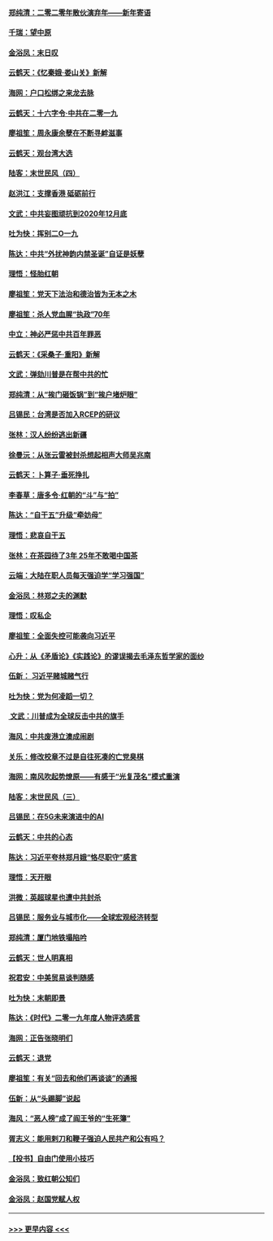 #### [郑纯清：二零二零年散伙演弃年——新年寄语](../pages/nsc993/n11754195.md?t=12301352) 
#### [千瑞：望中原](../pages/nsc993/n11754159.md?t=12301352) 
#### [金浴凤：末日叹](../pages/nsc993/n11752359.md?t=12301352) 
#### [云鹤天：《忆秦娥‧娄山关》新解](../pages/nsc993/n11752348.md?t=12301352) 
#### [海网：户口松绑之来龙去脉](../pages/nsc993/n11752328.md?t=12301352) 
#### [云鹤天：十六字令‧中共在二零一九](../pages/nsc993/n11752305.md?t=12301352) 
#### [廖祖笙：周永康余孽在不断寻衅滋事](../pages/nsc993/n11751013.md?t=12301352) 
#### [云鹤天：观台湾大选](../pages/nsc993/n11751007.md?t=12301352) 
#### [陆客：末世民风（四）](../pages/nsc993/n11749203.md?t=12301352) 
#### [赵洪江：支撑香港 砥砺前行](../pages/nsc993/n11748482.md?t=12301352) 
#### [文武：中共妄图顽抗到2020年12月底](../pages/nsc993/n11748446.md?t=12301352) 
#### [吐为快：挥别二O一九](../pages/nsc993/n11748411.md?t=12301352) 
#### [陈达：中共“外扰神韵内禁圣诞”自证是妖孽](../pages/nsc993/n11748226.md?t=12301352) 
#### [理悟：怪胎红朝](../pages/nsc993/n11748206.md?t=12301352) 
#### [廖祖笙：党天下法治和德治皆为无本之木](../pages/nsc993/n11748135.md?t=12301352) 
#### [廖祖笙：杀人党血腥“执政”70年](../pages/nsc993/n11745144.md?t=12301352) 
#### [中立：神必严惩中共百年罪恶](../pages/nsc993/n11744970.md?t=12301352) 
#### [云鹤天：《采桑子‧重阳》新解](../pages/nsc993/n11744948.md?t=12301352) 
#### [文武：弹劾川普是在帮中共的忙](../pages/nsc993/n11744758.md?t=12301352) 
#### [郑纯清：从“挨门砸饭锅”到“挨户堵炉眼”](../pages/nsc993/n11744745.md?t=12301352) 
#### [吕锡民：台湾是否加入RCEP的研议](../pages/nsc993/n11744701.md?t=12301352) 
#### [张林：汉人纷纷逃出新疆](../pages/nsc993/n11743530.md?t=12301352) 
#### [徐曼沅：从张云雷被封杀想起相声大师吴兆南](../pages/nsc993/n11741816.md?t=12301352) 
#### [云鹤天：卜算子‧垂死挣扎](../pages/nsc993/n11739956.md?t=12301352) 
#### [李春草：唐多令‧红朝的“斗”与“拍”](../pages/nsc993/n11739830.md?t=12301352) 
#### [陈达：“自干五”升级“牵妨母”](../pages/nsc993/n11739724.md?t=12301352) 
#### [理悟：悲哀自干五](../pages/nsc993/n11739547.md?t=12301352) 
#### [张林：在茶园待了3年 25年不敢喝中国茶](../pages/nsc993/n11739240.md?t=12301352) 
#### [云端：大陆在职人员每天强迫学“学习强国”](../pages/nsc993/n11738735.md?t=12301352) 
#### [金浴凤：林郑之夫的渊默](../pages/nsc993/n11737735.md?t=12301352) 
#### [理悟：叹私企](../pages/nsc993/n11737715.md?t=12301352) 
#### [廖祖笙：全面失控可能袭向习近平](../pages/nsc993/n11737704.md?t=12301352) 
#### [心升：从《矛盾论》《实践论》的谬误揭去毛泽东哲学家的面纱](../pages/nsc993/n11736962.md?t=12301352) 
#### [伍新： 习近平赌城赌气行](../pages/nsc993/n11736929.md?t=12301352) 
#### [吐为快：党为何凌蹈一切？](../pages/nsc993/n11736915.md?t=12301352) 
#### [ 文武：川普成为全球反击中共的旗手](../pages/nsc993/n11736882.md?t=12301352) 
#### [海风：中共废港立澳成闹剧](../pages/nsc993/n11735857.md?t=12301352) 
#### [关乐：修改校章不过是自往死凑的亡党臭棋](../pages/nsc993/n11735097.md?t=12301352) 
#### [海网：南风吹起势燎原——有感于“光复茂名”模式重演](../pages/nsc993/n11732308.md?t=12301352) 
#### [陆客：末世民风（三）](../pages/nsc993/n11732211.md?t=12301352) 
#### [吕锡民：在5G未来演进中的AI](../pages/nsc993/n11730010.md?t=12301352) 
#### [云鹤天：中共的心态](../pages/nsc993/n11729906.md?t=12301352) 
#### [陈达：习近平夸林郑月娥“恪尽职守”感言](../pages/nsc993/n11729881.md?t=12301352) 
#### [理悟：天开眼](../pages/nsc993/n11729699.md?t=12301352) 
#### [洪微：英超球星也遭中共封杀](../pages/nsc993/n11727243.md?t=12301352) 
#### [吕锡民：服务业与城市化——全球宏观经济转型](../pages/nsc993/n11725845.md?t=12301352) 
#### [郑纯清：厦门地铁塌陷吟](../pages/nsc993/n11725813.md?t=12301352) 
#### [云鹤天：世人明真相](../pages/nsc993/n11725621.md?t=12301352) 
#### [祝君安：中美贸易谈判随感](../pages/nsc993/n11725609.md?t=12301352) 
#### [吐为快：末朝即景](../pages/nsc993/n11723365.md?t=12301352) 
#### [陈达：《时代》二零一九年度人物评选感言](../pages/nsc993/n11723337.md?t=12301352) 
#### [海网：正告张晓明们](../pages/nsc993/n11723228.md?t=12301352) 
#### [云鹤天：退党](../pages/nsc993/n11723056.md?t=12301352) 
#### [廖祖笙：有关“回去和他们再谈谈”的通报](../pages/nsc993/n11722442.md?t=12301352) 
#### [伍新：从“头踢脚”说起](../pages/nsc993/n11722429.md?t=12301352) 
#### [海风：“恶人榜”成了阎王爷的“生死簿”](../pages/nsc993/n11722272.md?t=12301352) 
#### [胥志义：能用剌刀和鞭子强迫人民共产和公有吗？](../pages/nsc993/n11720569.md?t=12301352) 
#### [【投书】自由门使用小技巧](../pages/nsc993/n11720180.md?t=12301352) 
#### [金浴凤：致红朝公知们](../pages/nsc993/n11720563.md?t=12301352) 
#### [金浴凤：赵国党赋人权](../pages/nsc993/n11720533.md?t=12301352) 

----
#### [ >>> 更早内容 <<< ](../indexes/nsc993-earlier.md)
